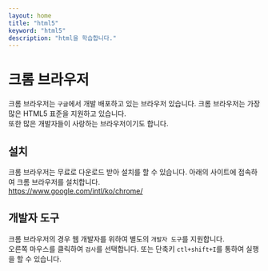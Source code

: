 ```yaml
---
layout: home
title: "html5"
keyword: "html5"
description: "html을 학습합니다."
---
```


# 크롬 브라우저
크롬 브라우저는 `구글`에서 개발 배포하고 있는 브라우저 있습니다. 크롬 브라우저는 가장 많은 HTML5 표준을 지원하고 있습니다.  
또한 많은 개발자들이 사랑하는 브라우저이기도 합니다.

## 설치
크롬 브라우저는 무료로 다운로드 받아 설치를 할 수 있습니다. 아래의 사이트에 접속하여 크롬 브라우저를 설치합니다.  
https://www.google.com/intl/ko/chrome/

## 개발자 도구
크롬 브라우저의 경우 웹 개발자를 위하여 별도의 `개발자 도구`를 지원합니다.  
오른쪽 마우스를 클릭하여 `검사`를 선택합니다. 또는 단축키 `ctl+shift+I`를 통하여 실행을 할 수 있습니다.


